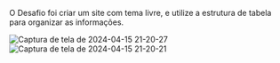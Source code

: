 O Desafio foi criar um site com tema livre, e utilize a estrutura de tabela para organizar as informações.


![Captura de tela de 2024-04-15 21-20-27](https://github.com/gustaavoosantos/Desafio-11-e-12/assets/163207767/7c211075-de27-4eb7-9a15-6fc6f5ac8f4d)
![Captura de tela de 2024-04-15 21-20-21](https://github.com/gustaavoosantos/Desafio-11-e-12/assets/163207767/9ff131f2-9d68-4e61-ae7c-1552282fd2ee)
